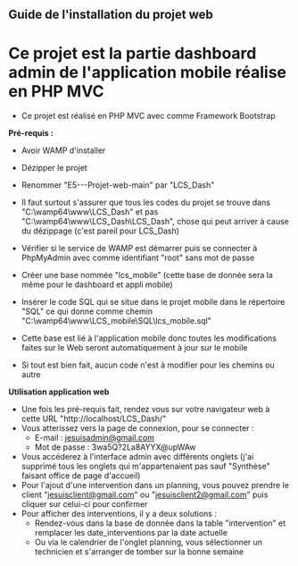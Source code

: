 ## Guide de l'installation du projet web 

# Ce projet est la partie dashboard admin de l'application mobile réalise en PHP MVC 

- Ce projet est réalisé en PHP MVC avec comme Framework Bootstrap


**Pré-requis :**

- Avoir WAMP d'installer 

- Dézipper le projet 

- Renommer "E5---Projet-web-main" par "LCS_Dash"

- Il faut surtout s'assurer que tous les codes du projet se trouve dans "C:\wamp64\www\LCS_Dash" et pas "C:\wamp64\www\LCS_Dash\LCS_Dash", chose qui peut arriver à cause du dézippage (c'est pareil pour LCS_Dash)	

- Vérifier si le service de WAMP est démarrer puis se connecter à PhpMyAdmin avec comme identifiant "root" sans mot de passe

- Créer une base nommée "lcs_mobile" (cette base de donnée sera la même pour le dashboard et appli mobile)

- Insérer le code SQL qui se situe dans le projet mobile dans le répertoire "SQL" ce qui donne comme chemin "C:\wamp64\www\LCS_mobile\SQL\lcs_mobile.sql"

- Cette base est lié à l'application mobile donc toutes les modifications faites sur le Web seront automatiquement à jour sur le mobile 

- Si tout est bien fait, aucun code n'est à modifier pour les chemins ou autre


**Utilisation application web**
- Une fois les pré-requis fait, rendez vous sur votre navigateur web à cette URL "http://localhost/LCS_Dash/"
- Vous atterissez vers la page de connexion, pour se connecter :
  - E-mail : jesuisadmin@gmail.com
  - Mot de passe : 3wa5Q?2La8AYYX@upWAw
- Vous accéderez à l'interface admin avec différents onglets (j'ai supprimé tous les onglets qui m'appartenaient pas sauf "Synthèse" faisant office de page d'accueil)
- Pour l'ajout d'une intervention dans un planning, vous pouvez prendre le client "jesuisclient@gmail.com" ou "jesuisclient2@gmail.com" puis cliquer sur celui-ci pour confirmer
- Pour afficher des interventions, il y a deux solutions :
  - Rendez-vous dans la base de donnée dans la table "intervention" et remplacer les date_interventions par la date actuelle
  - Ou via le calendrier de l'onglet planning, vous sélectionner un technicien et s'arranger de tomber sur la bonne semaine

